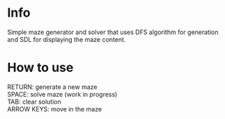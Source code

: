 # Info
Simple maze generator and solver that uses DFS algorithm for generation and SDL for displaying the maze content.

# How to use
RETURN: generate a new maze  
SPACE: solve maze (work in progress)  
TAB: clear solution  
ARROW KEYS: move in the maze  
